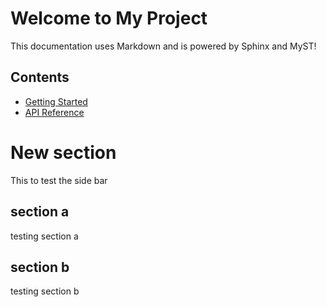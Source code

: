 # Welcome to My Project

This documentation uses Markdown and is powered by Sphinx and MyST!

## Contents

- [Getting Started](getting_started.md)
- [API Reference](api.md)


# New section
This to test the side bar

## section a
testing section a

## section b
testing section b
